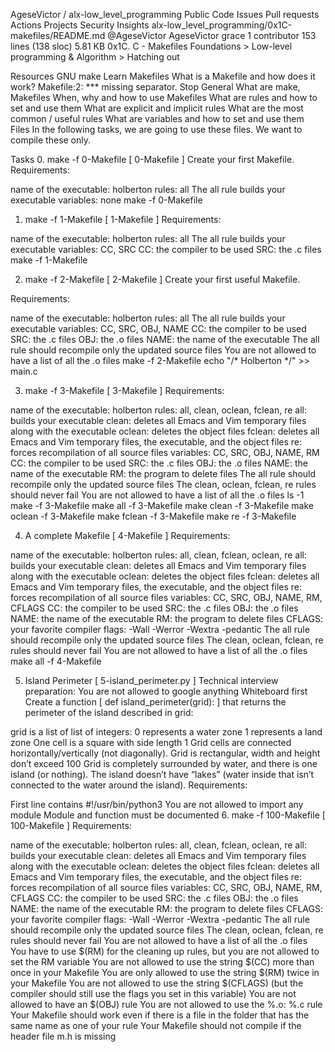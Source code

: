 
AgeseVictor
/
alx-low_level_programming
Public
Code
Issues
Pull requests
Actions
Projects
Security
Insights
alx-low_level_programming/0x1C-makefiles/README.md
@AgeseVictor
AgeseVictor grace
 1 contributor
153 lines (138 sloc)  5.81 KB
0x1C. C - Makefiles
Foundations > Low-level programming & Algorithm > Hatching out

Resources
GNU make
Learn Makefiles
What is a Makefile and how does it work?
Makefile:2: *** missing separator. Stop
General
What are make, Makefiles
When, why and how to use Makefiles
What are rules and how to set and use them
What are explicit and implicit rules
What are the most common / useful rules
What are variables and how to set and use them
Files In the following tasks, we are going to use these files. We want to compile these only.

Tasks
0. make -f 0-Makefile [ 0-Makefile ]
Create your first Makefile. Requirements:

name of the executable: holberton
rules: all The all rule builds your executable
variables: none
make -f 0-Makefile

1. make -f 1-Makefile [ 1-Makefile ]
Requirements:

name of the executable: holberton
rules: all The all rule builds your executable
variables: CC, SRC CC: the compiler to be used SRC: the .c files
make -f 1-Makefile

2. make -f 2-Makefile [ 2-Makefile ]
Create your first useful Makefile.

Requirements:

name of the executable: holberton
rules: all The all rule builds your executable
variables: CC, SRC, OBJ, NAME CC: the compiler to be used SRC: the .c files OBJ: the .o files NAME: the name of the executable
The all rule should recompile only the updated source files You are not allowed to have a list of all the .o files
make -f 2-Makefile echo "/* Holberton */" >> main.c

3. make -f 3-Makefile [ 3-Makefile ]
Requirements:

name of the executable: holberton
rules: all, clean, oclean, fclean, re all: builds your executable clean: deletes all Emacs and Vim temporary files along with the executable oclean: deletes the object files fclean: deletes all Emacs and Vim temporary files, the executable, and the object files re: forces recompilation of all source files
variables: CC, SRC, OBJ, NAME, RM CC: the compiler to be used SRC: the .c files OBJ: the .o files NAME: the name of the executable RM: the program to delete files
The all rule should recompile only the updated source files
The clean, oclean, fclean, re rules should never fail
You are not allowed to have a list of all the .o files
ls -1 make -f 3-Makefile make all -f 3-Makefile make clean -f 3-Makefile make oclean -f 3-Makefile make fclean -f 3-Makefile make re -f 3-Makefile

4. A complete Makefile [ 4-Makefile ]
Requirements:

name of the executable: holberton
rules: all, clean, fclean, oclean, re all: builds your executable clean: deletes all Emacs and Vim temporary files along with the executable oclean: deletes the object files fclean: deletes all Emacs and Vim temporary files, the executable, and the object files re: forces recompilation of all source files
variables: CC, SRC, OBJ, NAME, RM, CFLAGS CC: the compiler to be used SRC: the .c files OBJ: the .o files NAME: the name of the executable RM: the program to delete files CFLAGS: your favorite compiler flags: -Wall -Werror -Wextra -pedantic
The all rule should recompile only the updated source files
The clean, oclean, fclean, re rules should never fail
You are not allowed to have a list of all the .o files
make all -f 4-Makefile

5. Island Perimeter [ 5-island_perimeter.py ]
Technical interview preparation:
You are not allowed to google anything
Whiteboard first
Create a function [ def island_perimeter(grid): ] that returns the perimeter of the island described in grid:

grid is a list of list of integers: 0 represents a water zone 1 represents a land zone One cell is a square with side length 1 Grid cells are connected horizontally/vertically (not diagonally). Grid is rectangular, width and height don’t exceed 100
Grid is completely surrounded by water, and there is one island (or nothing).
The island doesn’t have “lakes” (water inside that isn’t connected to the water around the island).
Requirements:

First line contains #!/usr/bin/python3
You are not allowed to import any module
Module and function must be documented
6. make -f 100-Makefile [ 100-Makefile ]
Requirements:

name of the executable: holberton
rules: all, clean, fclean, oclean, re all: builds your executable clean: deletes all Emacs and Vim temporary files along with the executable oclean: deletes the object files fclean: deletes all Emacs and Vim temporary files, the executable, and the object files re: forces recompilation of all source files
variables: CC, SRC, OBJ, NAME, RM, CFLAGS CC: the compiler to be used SRC: the .c files OBJ: the .o files NAME: the name of the executable RM: the program to delete files CFLAGS: your favorite compiler flags: -Wall -Werror -Wextra -pedantic
The all rule should recompile only the updated source files
The clean, oclean, fclean, re rules should never fail
You are not allowed to have a list of all the .o files
You have to use $(RM) for the cleaning up rules, but you are not allowed to set the RM variable
You are not allowed to use the string $(CC) more than once in your Makefile
You are only allowed to use the string $(RM) twice in your Makefile
You are not allowed to use the string $(CFLAGS) (but the compiler should still use the flags you set in this variable)
You are not allowed to have an $(OBJ) rule
You are not allowed to use the %.o: %.c rule
Your Makefile should work even if there is a file in the folder that has the same name as one of your rule
Your Makefile should not compile if the header file m.h is missing

